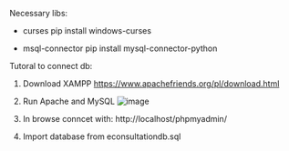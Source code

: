 Necessary libs:

- curses
  pip install windows-curses

- msql-connector
  pip install mysql-connector-python

Tutoral to connect db:

1. Download XAMPP https://www.apachefriends.org/pl/download.html

3. Run Apache and MySQL
![image](https://github.com/user-attachments/assets/d6c1ac41-90d6-4032-b7d7-1676dd2a51c5)

4. In browse conncet with: http://localhost/phpmyadmin/

5. Import database from econsultationdb.sql
